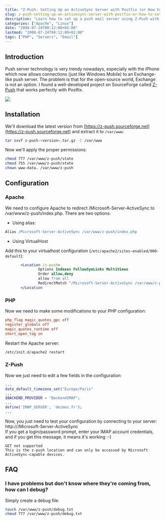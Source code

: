 ```yaml
---
title: "Z-Push: Setting Up an ActiveSync Server with Postfix (or How to Set Up Push Mail)"
slug: z-push-setting-up-an-activesync-server-with-postfix-or-how-to-set-up-push-mail/
description: "Learn how to set up a push mail server using Z-Push with Postfix as an alternative to Microsoft Exchange, compatible with iPhone and Windows Mobile devices."
categories: ["Apache", "Linux"]
date: "2008-07-24T08:12:00+02:00"
lastmod: "2008-07-24T08:12:00+02:00"
tags: ["PHP", "Servers", "Email"]
---
```


## Introduction

Push server technology is very trendy nowadays, especially with the iPhone which now allows connections (just like Windows Mobile) to an Exchange-like push server. The problem is that for the open-source world, Exchange is not an option. I found a well-developed project on SourceForge called [Z-Push](https://z-push.sourceforge.net) that works perfectly with Postfix.

![](../../static/images/1204022285.avif)

## Installation

We'll download the latest version from [https://z-push.sourceforge.net](https://z-push.sourceforge.net) and extract it to `/var/www`:

```bash
tar zxvf z-push-<version>.tar.gz -C /var/www
```

Now we'll apply the proper permissions:

```bash
chmod 777 /var/www/z-push/state
chmod 755 /var/www/z-push/state
chown www-data. /var/www/z-push
```

## Configuration

### Apache

We need to configure Apache to redirect /Microsoft-Server-ActiveSync to /var/www/z-push/index.php. There are two options:

* Using alias:

```apache
Alias /Microsoft-Server-ActiveSync /var/www/z-push/index.php
```

* Using VirtualHost

Add this to your virtualhost configuration (`/etc/apache2/sites-enabled/000-default`):

```apache
       <Location /z-push>
               Options Indexes FollowSymLinks MultiViews
               Order allow,deny
               allow from all
               RedirectMatch ^/Microsoft-Server-ActiveSync /var/www/z-push/index.php
       </Location
```

### PHP

Now we need to make some modifications to your PHP configuration:

```ini
php_flag magic_quotes_gpc off
register_globals off
magic_quotes_runtime off
short_open_tag on
```

Restart the Apache server:

```bash
/etc/init.d/apache2 restart
```

### Z-Push

Now we just need to edit a few fields in the configuration:

```php
...
date_default_timezone_set("Europe/Paris"
...
$BACKEND_PROVIDER = "BackendIMAP";
...
define('IMAP_SERVER', 'deimos.fr');
...
```

Now, you just need to test your configuration by connecting to your server: http://<serverip>/Microsoft-Server-ActiveSync  
If you get a login/password prompt, enter your IMAP account credentials, and if you get this message, it means it's working :-)

```
GET not supported
This is the z-push location and can only be accessed by Microsoft ActiveSync-capable devices.
```

## FAQ

### I have problems but don't know where they're coming from, how can I debug?

Simply create a debug file:

```bash
touch /var/www/z-push/debug.txt
chmod 777 /var/www/z-push/debug.txt
```

